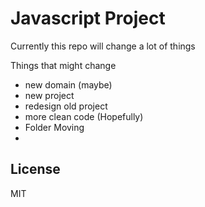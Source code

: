 # Javascript Project

Currently this repo will change a lot of things

Things that might change 
- new domain (maybe)
- new project
- redesign old project
- more clean code (Hopefully)
- Folder Moving
- 



## License
MIT
